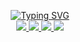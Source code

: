 
<p align="center">
<a href="https://github.com/shahriar-rahman">
    <img src="https://readme-typing-svg.demolab.com?font=Lucida+Console&size=20&duration=2000&pause=100&multiline=true&width=325&height=125&lines=Shahriar+Rahman;Researcher+%7C+Data+Engineer;Data+Analyst+%7C+Artificial+Intelligence;Machine+Learning+%7C+Deep+Learning" alt="Typing SVG" />
</a>
<br/>

<a href="https://www.linkedin.com/in/shahriar-rahman-05804521b/">
    <img src="https://img.shields.io/badge/-Linkedin-blue?style=flat-square&logo=linkedin">
</a>
<a href="mailto:shahriarrahman1101@gmail.com">
    <img src="https://img.shields.io/badge/-Email-red?style=flat-square&logo=gmail&logoColor=white">
</a>
<a href="https://www.researchgate.net/profile/Shahriar-Rahman-8">
    <img src=https://img.shields.io/badge/ResearchGate-00CCBB?style=flat-square&logo=ResearchGate&logoColor=white>
</a>
<a href="https://www.coursera.org/user/0b776c181ae9d9c1799140f5b2971bb8">
    <img src=https://img.shields.io/badge/Coursera-%230056D2.svg?style=flat-square&logo=Coursera&logoColor=white>
</a>

</p>
